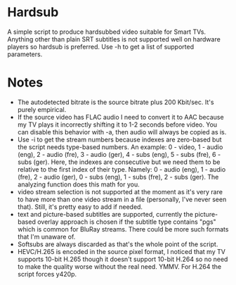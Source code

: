 # Hardsub
A simple script to produce hardsubbed video suitable for Smart TVs. Anything other than plain SRT subtitles is not supported well
on hardware players so hardsub is preferred. Use -h to get a list of supported parameters.

# Notes
- The autodetected bitrate is the source bitrate plus 200 Kbit/sec. It's purely empirical.
- If the source video has FLAC audio I need to convert it to AAC because my TV plays it incorrectly shifting it to
1-2 seconds before video. You can disable this behavior with -a, then audio will always be copied as is.
- Use -i to get the stream numbers because indexes are zero-based but the script needs type-based numbers. An example: 0 - video, 1 - audio (eng), 2 - audio (fre), 3 - audio (ger), 4 - subs (eng), 5 - subs (fre), 6 - subs (ger). Here, the indexes are consecutive but we need them to be relative to the first index of their type. Namely: 0 - audio (eng), 1 - audio (fre), 2 - audio (ger), 0 - subs (eng), 1 - subs (fre), 2 - subs (ger). The analyzing function does this math for you.
- video stream selection is not supported at the moment as it's very rare to have more than one video stream in a file (personally, I've never seen that). Still, it's pretty easy to add if needed.
- text and picture-based subtitles are supported, currently the picture-based overlay approach is chosen if the subtitle type contains "pgs" which is common for BluRay streams. There could be more such formats that I'm unaware of.
- Softsubs are always discarded as that's the whole point of the script.
- HEVC/H.265 is encoded in the source pixel format, I noticed that my TV supports 10-bit H.265 though it doesn't support
10-bit H.264 so no need to make the quality worse without the real need. YMMV. For H.264 the script forces y420p.
